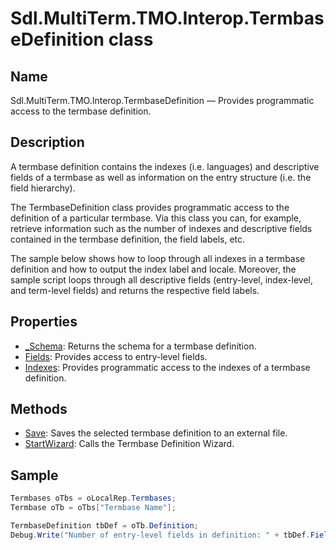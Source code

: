 # Sdl.MultiTerm.TMO.Interop.TermbaseDefinition class

## Name

Sdl.MultiTerm.TMO.Interop.TermbaseDefinition —          Provides programmatic access to the termbase definition.

## Description

A termbase definition contains the indexes (i.e. languages) and descriptive fields of a termbase as well as information on the entry structure (i.e. the field hierarchy).

The TermbaseDefinition class provides programmatic access to the definition of a particular termbase. Via this class you can, for example, retrieve information such as the number of indexes and descriptive fields contained in the termbase definition, the field labels, etc.

The sample below shows how to loop through all indexes in a termbase definition and how to output the index label and locale. Moreover, the sample script loops through all descriptive fields (entry-level, index-level, and term-level fields) and returns the respective field labels.

## Properties

* [_Schema](Sdl.MultiTerm.TMO.Interop.TermbaseDefinition._Schema.md): Returns the schema for a termbase definition.
* [Fields](Sdl.MultiTerm.TMO.Interop.TermbaseDefinition.Fields.md): Provides access to entry-level fields.
* [Indexes](Sdl.MultiTerm.TMO.Interop.TermbaseDefinition.Indexes.md): Provides programmatic access to the indexes of a termbase definition.


## Methods

* [Save](Sdl.MultiTerm.TMO.Interop.TermbaseDefinition.Save.md): Saves the selected termbase definition to an external file.
* [StartWizard](Sdl.MultiTerm.TMO.Interop.TermbaseDefinition.StartWizard.md): Calls the Termbase Definition Wizard.


## Sample


```cs
Termbases oTbs = oLocalRep.Termbases;
Termbase oTb = oTbs["Termbase Name"];

TermbaseDefinition tbDef = oTb.Definition;
Debug.Write("Number of entry-level fields in definition: " + tbDef.Fields.Count.ToString());
```
